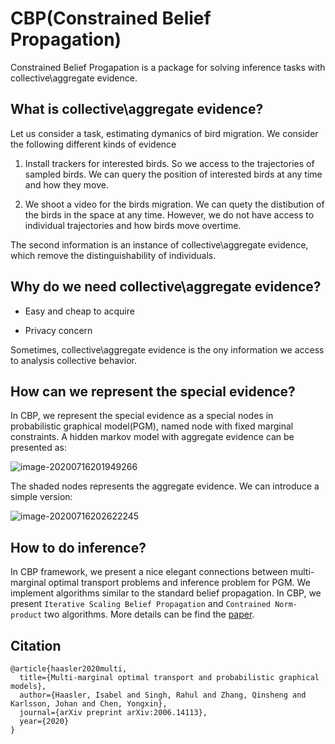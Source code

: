 # CBP(Constrained Belief Propagation)

Constrained Belief Progapation is a package for solving inference tasks with collective\aggregate evidence.

## What is collective\aggregate evidence?

Let us consider a task, estimating dymanics of bird migration. We consider the following different kinds of evidence



1. Install trackers for interested birds. So we access to the trajectories of sampled birds. We can query the position of interested birds at any time and how they move.



2. We shoot a video for the birds migration. We can quety the distibution of the birds in the space at any time. However, we do not have access to individual trajectories and how birds move overtime.



The second information is an instance of collective\aggregate evidence, which remove the distinguishability of individuals. 



## Why do we need collective\aggregate evidence?



* Easy and cheap to acquire

* Privacy concern



Sometimes, collective\aggregate evidence is the ony information we access to analysis collective behavior.



## How can we represent the special evidence?



In CBP, we represent the special evidence as a special nodes  in probabilistic graphical model(PGM), named node with fixed marginal constraints.  A hidden markov model with  aggregate evidence can be presented as: 

![image-20200716201949266](https://i.imgur.com/iuuxhT7.png)

The shaded nodes represents the aggregate evidence.  We can introduce a simple version:

![image-20200716202622245](https://i.imgur.com/W7yfLFN.png)

## How to do inference?

In CBP framework, we present a nice elegant connections between multi-marginal optimal transport problems and inference problem for PGM.  We implement algorithms similar to the standard belief propagation. In CBP, we present `Iterative Scaling Belief Propagation` and `Contrained Norm-product` two algorithms. More details can be find the [paper](https://arxiv.org/pdf/2006.14113.pdf).

## Citation

```
@article{haasler2020multi,
  title={Multi-marginal optimal transport and probabilistic graphical models},
  author={Haasler, Isabel and Singh, Rahul and Zhang, Qinsheng and Karlsson, Johan and Chen, Yongxin},
  journal={arXiv preprint arXiv:2006.14113},
  year={2020}
}
```

